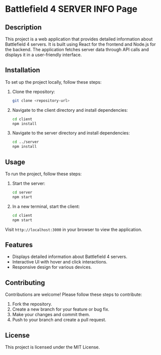 # Battlefield 4 SERVER INFO Page

## Description
This project is a web application that provides detailed information about Battlefield 4 servers. It is built using React for the frontend and Node.js for the backend. The application fetches server data through API calls and displays it in a user-friendly interface.

## Installation
To set up the project locally, follow these steps:

1. Clone the repository:
   ```bash
   git clone <repository-url>
   ```
2. Navigate to the client directory and install dependencies:
   ```bash
   cd client
   npm install
   ```
3. Navigate to the server directory and install dependencies:
   ```bash
   cd ../server
   npm install
   ```

## Usage
To run the project, follow these steps:

1. Start the server:
   ```bash
   cd server
   npm start
   ```
2. In a new terminal, start the client:
   ```bash
   cd client
   npm start
   ```

Visit `http://localhost:3000` in your browser to view the application.

## Features
- Displays detailed information about Battlefield 4 servers.
- Interactive UI with hover and click interactions.
- Responsive design for various devices.

## Contributing
Contributions are welcome! Please follow these steps to contribute:

1. Fork the repository.
2. Create a new branch for your feature or bug fix.
3. Make your changes and commit them.
4. Push to your branch and create a pull request.

## License
This project is licensed under the MIT License.
